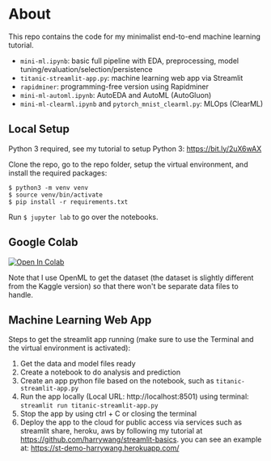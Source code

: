 # About

This repo contains the code for my minimalist end-to-end machine learning tutorial.

- `mini-ml.ipynb`: basic full pipeline with EDA, preprocessing, model tuning/evaluation/selection/persistence
- `titanic-streamlit-app.py`: machine learning web app via Streamlit
- `rapidminer`: programming-free version using Rapidminer
- `mini-ml-automl.ipynb`: AutoEDA and AutoML (AutoGluon)
- `mini-ml-clearml.ipynb` and `pytorch_mnist_clearml.py`: MLOps (ClearML)

## Local Setup

Python 3 required, see my tutorial to setup Python 3: https://bit.ly/2uX6wAX

Clone the repo, go to the repo folder, setup the virtual environment, and install the required packages:


```shell
$ python3 -m venv venv
$ source venv/bin/activate
$ pip install -r requirements.txt
```

Run `$ jupyter lab` to go over the notebooks.

## Google Colab

[![Open In Colab](https://colab.research.google.com/assets/colab-badge.svg)](https://colab.research.google.com/drive/1hh7X2ycEcOmuX5LhsB2ZdpM2N5RQRx06)

Note that I use OpenML to get the dataset (the dataset is slightly different from the Kaggle version) so that there won't be separate data files to handle. 

## Machine Learning Web App

Steps to get the streamlit app running (make sure to use the Terminal and the virtual environment is activated):

1. Get the data and model files ready
2. Create a notebook to do analysis and prediction
3. Create an app python file based on the notebook, such as `titanic-streamlit-app.py`
4. Run the app locally (Local URL: http://localhost:8501) using terminal: `streamlit run titanic-streamlit-app.py` 
5. Stop the app by using ctrl + C or closing the terminal
6. Deploy the app to the cloud for public access via services such as streamlit share, heroku, aws by following my tutorial at https://github.com/harrywang/streamlit-basics. you can see an example at: https://st-demo-harrywang.herokuapp.com/
